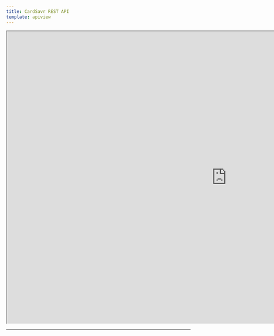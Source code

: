 ```yaml
---
title: CardSavr REST API
template: apiview
---
```


<iframe src="https://rest-api.dev.cardsavr.com/" width="1200" height="800"></iframe>

***

